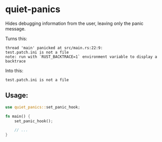 # quiet-panics

Hides debugging information from the user, leaving only the panic message.

Turns this:

```console
thread 'main' panicked at src/main.rs:22:9:
test.patch.ini is not a file
note: run with `RUST_BACKTRACE=1` environment variable to display a backtrace
```

Into this:
```console
test.patch.ini is not a file
```

## Usage:

```rust
use quiet_panics::set_panic_hook;

fn main() {
    set_panic_hook();

    // ...
}
```
